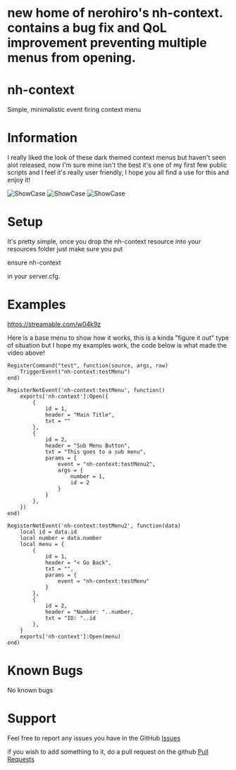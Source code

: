 # new home of nerohiro's nh-context. contains a bug fix and QoL improvement preventing multiple menus from opening.

# nh-context
Simple, minimalistic event firing context menu

# Information
I really liked the look of these dark themed context menus but haven't seen alot released, now I'm sure mine isn't the best it's one of my first few public scripts and I feel it's really user friendly, I hope you all find a use for this and enjoy it!

![ShowCase](https://lithi.io/file/LY0d.png)
![ShowCase](https://lithi.io/file/60f7.png)
![ShowCase](https://lithi.io/file/dDnO.png)



# Setup
It's pretty simple, once you drop the nh-context resource into your resources folder just make sure you put

ensure nh-context

in your server.cfg. 

# Examples

https://streamable.com/w04k9z

Here is a base menu to show how it works, this is a kinda "figure it out" type of situation but I hope my examples work, the code below is what made the video above!
```
RegisterCommand("test", function(source, args, raw)
    TriggerEvent("nh-context:testMenu")
end)

RegisterNetEvent('nh-context:testMenu', function()
    exports['nh-context']:Open({
        {
            id = 1,
            header = "Main Title",
            txt = ""
        },
        {
            id = 2,
            header = "Sub Menu Button",
            txt = "This goes to a sub menu",
            params = {
                event = "nh-context:testMenu2",
                args = {
                    number = 1,
                    id = 2
                }
            }
        },
    })
end)

RegisterNetEvent('nh-context:testMenu2', function(data)
    local id = data.id
    local number = data.number
    local menu = {
        {
            id = 1,
            header = "< Go Back",
            txt = "",
            params = {
                event = "nh-context:testMenu"
            }
        },
        {
            id = 2,
            header = "Number: "..number,
            txt = "ID: "..id
        },
    }
    exports['nh-context']:Open(menu)
end)
```

# Known Bugs
No known bugs

# Support
Feel free to report any issues you have in the GitHub [Issues](https://github.com/nerohiro/nh-context/issues)

if you wish to add something to it, do a pull request on the github [Pull Requests](https://github.com/nerohiro/nh-context/pulls)

